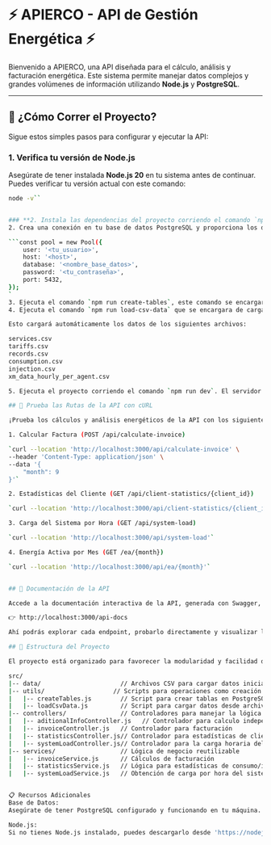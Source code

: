 # ⚡ APIERCO - API de Gestión Energética ⚡

Bienvenido a APIERCO, una API diseñada para el cálculo, análisis y facturación energética. Este sistema permite manejar datos complejos y grandes volúmenes de información utilizando **Node.js** y **PostgreSQL**.

---

## 🚀 ¿Cómo Correr el Proyecto?

Sigue estos simples pasos para configurar y ejecutar la API:

### **1. Verifica tu versión de Node.js**
Asegúrate de tener instalada **Node.js 20** en tu sistema antes de continuar. Puedes verificar tu versión actual con este comando:

```bash
node -v``


### **2. Instala las dependencias del proyecto corriendo el comando `npm install`
2. Crea una conexión en tu base de datos PostgreSQL y proporciona los datos necesarios en el archivo src/database/connection.js. Por ejemplo:

```const pool = new Pool({
    user: '<tu_usuario>',
    host: '<host>',
    database: '<nombre_base_datos>',
    password: '<tu_contraseña>',
    port: 5432,
});
`
3. Ejecuta el comando `npm run create-tables`, este comando se encargara de crear las tablas en la base de datos segun el esquema propuesto.
4. Ejecuta el comando `npm run load-csv-data` que se encargara de cargar los datos iniciales desde los archivos CSV en las tablas correspondientes (en el orden correcto): 

Esto cargará automáticamente los datos de los siguientes archivos:

services.csv
tariffs.csv
records.csv
consumption.csv
injection.csv
xm_data_hourly_per_agent.csv

5. Ejecuta el proyecto corriendo el comando `npm run dev`. El servidor estará funcionando en: http://localhost:3000 🚀

## 🧪 Prueba las Rutas de la API con cURL

¡Prueba los cálculos y análisis energéticos de la API con los siguientes comandos cURL!

1. Calcular Factura (POST /api/calculate-invoice)

`curl --location 'http://localhost:3000/api/calculate-invoice' \
--header 'Content-Type: application/json' \
--data '{
    "month": 9
}'`

2. Estadísticas del Cliente (GET /api/client-statistics/{client_id})

`curl --location 'http://localhost:3000/api/client-statistics/{client_id}'`

3. Carga del Sistema por Hora (GET /api/system-load)

`curl --location 'http://localhost:3000/api/system-load'`

4. Energía Activa por Mes (GET /ea/{month})

`curl --location 'http://localhost:3000/api/ea/{month}'`


## 📖 Documentación de la API

Accede a la documentación interactiva de la API, generada con Swagger, desde tu navegador:

👉 http://localhost:3000/api-docs

Ahí podrás explorar cada endpoint, probarlo directamente y visualizar los datos esperados.

## 📂 Estructura del Proyecto

El proyecto está organizado para favorecer la modularidad y facilidad de mantenimiento. Aquí tienes una vista general de la estructura:

src/
|-- data/                      // Archivos CSV para cargar datos iniciales
|-- utils/                   // Scripts para operaciones como creación de tablas
|   |-- createTables.js        // Script para crear tablas en PostgreSQL
|   |-- loadCsvData.js         // Script para cargar datos desde archivos CSV
|-- controllers/               // Controladores para manejar la lógica de las rutas
|   |-- aditionalInfoController.js   // Controlador para calculo independiente por concepto
|   |-- invoiceController.js   // Controlador para facturación
|   |-- statisticsController.js// Controlador para estadísticas de clientes
|   |-- systemLoadController.js// Controlador para la carga horaria del sistema
|-- services/                  // Lógica de negocio reutilizable
|   |-- invoiceService.js      // Cálculos de facturación
|   |-- statisticsService.js   // Lógica para estadísticas de consumo/inyección
|   |-- systemLoadService.js   // Obtención de carga por hora del sistema


📋 Recursos Adicionales
Base de Datos:
Asegúrate de tener PostgreSQL configurado y funcionando en tu máquina. Puedes descargarlo desde `https://www.postgresql.org/`.

Node.js:
Si no tienes Node.js instalado, puedes descargarlo desde 'https://nodejs.org/es'